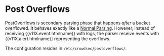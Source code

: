 # Post Overflows

PostOverflows is secondary parsing phase that happens *after* a bucket overflowed.
It behaves exactly like a [Normal Parsing](/Crowdsec/v11/references/parsers/). However, instead of receiving {{v11X.event.htmlname}} with logs, the parser receive events with {{v11X.alert.htmlname}} representing the overflows.

The configuration resides in `/etc/crowdsec/postoverflows/`.

